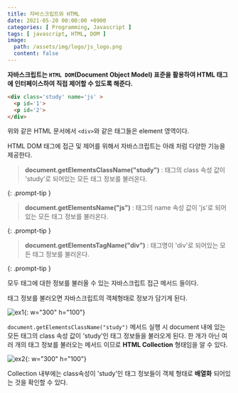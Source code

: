 ```yaml
---
title: 자바스크립트와 HTML
date: 2021-05-20 00:00:00 +0900
categories: [ Programming, Javascript ]
tags: [ javascript, HTML, DOM ]
image:
  path: /assets/img/logo/js_logo.png
  content: false
---
```


**자바스크립트는 `HTML DOM`(Document Object Model) 표준을 활용하여 HTML 태그에 인터페이스하여 직접 제어할 수 있도록 해준다.**

``` html
<div class='study' name='js' >
  <p id='1'>
  <p id='2'>
</div>
```

위와 같은 HTML 문서에서 `<div>`와 같은 태그들은 element 영역이다.

HTML DOM 태그에 접근 및 제어를 위해서 자바스크립트는 아래 처럼 다양한 기능을 제공한다.


> **document.getElementsClassName("study")** : 태그의 class 속성 값이 'study'로 되어있는 모든 태그 정보를 불러온다.
>
{: .prompt-tip }

> **document.getElementsName("js")** : 태그의 name 속성 값이 'js'로 되어있는 모든 태그 정보를 불러온다.
>
{: .prompt-tip }

> **document.getElementsTagName("div")** : 태그명이 'div'로 되어있는 모든 태그 정보를 불러온다.
>
{: .prompt-tip }

모두 태그에 대한 정보를 불러올 수 있는 자바스크립트 접근 메서드 들이다.

태그 정보를 불러오면 자바스크립트의 객체형태로 정보가 담기게 된다.

![ex1](https://img1.daumcdn.net/thumb/R1280x0/?scode=mtistory2&fname=https%3A%2F%2Fblog.kakaocdn.net%2Fdn%2FwKqCY%2Fbtq5kZbY5Yk%2Fhh25Lr6hQcTVkOxvi9Lxok%2Fimg.png){:
w="300" h="100"}

`document.getElementsClassName("study")` 메서드 실행 시 document 내에 있는 모든 태그의 class 속성 값이 'study'인 태그 정보들을 불러오게 된다.
한 개가 아닌 여러 개의 태그 정보를 불러오는 메서드 이므로 **HTML Collection** 형태임을 알 수 있다.

![ex2](https://img1.daumcdn.net/thumb/R1280x0/?scode=mtistory2&fname=https%3A%2F%2Fblog.kakaocdn.net%2Fdn%2F29Nhy%2Fbtq5qpmOTp4%2FDe6PxZzwhIRqEjc0UNpzc0%2Fimg.png){:
w="300" h="100"}

Collection 내부에는 class속성이 'study'인 태그 정보들이 객체 형태로 **배열화** 되어있는 것을 확인할 수 있다.
